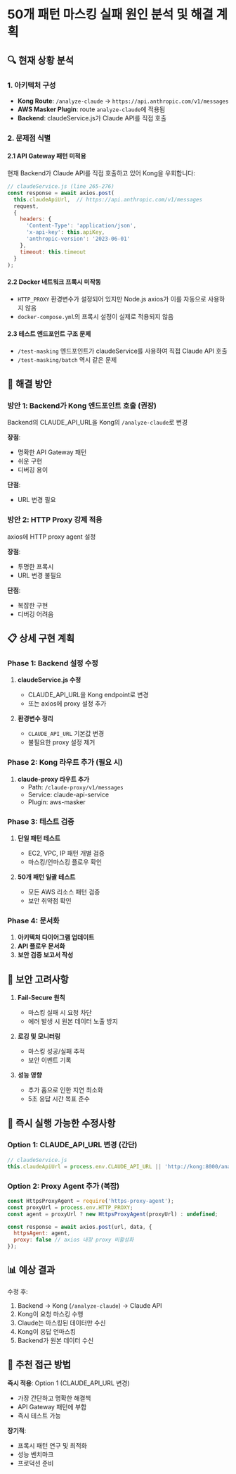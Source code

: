 # 50개 패턴 마스킹 실패 원인 분석 및 해결 계획

## 🔍 현재 상황 분석

### 1. 아키텍처 구성
- **Kong Route**: `/analyze-claude` → `https://api.anthropic.com/v1/messages`
- **AWS Masker Plugin**: route `analyze-claude`에 적용됨
- **Backend**: claudeService.js가 Claude API를 직접 호출

### 2. 문제점 식별

#### 2.1 API Gateway 패턴 미적용
현재 Backend가 Claude API를 직접 호출하고 있어 Kong을 우회합니다:
```javascript
// claudeService.js (line 265-276)
const response = await axios.post(
  this.claudeApiUrl,  // https://api.anthropic.com/v1/messages
  request,
  {
    headers: {
      'Content-Type': 'application/json',
      'x-api-key': this.apiKey,
      'anthropic-version': '2023-06-01'
    },
    timeout: this.timeout
  }
);
```

#### 2.2 Docker 네트워크 프록시 미작동
- `HTTP_PROXY` 환경변수가 설정되어 있지만 Node.js axios가 이를 자동으로 사용하지 않음
- `docker-compose.yml`의 프록시 설정이 실제로 적용되지 않음

#### 2.3 테스트 엔드포인트 구조 문제
- `/test-masking` 엔드포인트가 claudeService를 사용하여 직접 Claude API 호출
- `/test-masking/batch` 역시 같은 문제

## 🎯 해결 방안

### 방안 1: Backend가 Kong 엔드포인트 호출 (권장)
Backend의 CLAUDE_API_URL을 Kong의 `/analyze-claude`로 변경

**장점**:
- 명확한 API Gateway 패턴
- 쉬운 구현
- 디버깅 용이

**단점**:
- URL 변경 필요

### 방안 2: HTTP Proxy 강제 적용
axios에 HTTP proxy agent 설정

**장점**:
- 투명한 프록시
- URL 변경 불필요

**단점**:
- 복잡한 구현
- 디버깅 어려움

## 📋 상세 구현 계획

### Phase 1: Backend 설정 수정
1. **claudeService.js 수정**
   - CLAUDE_API_URL을 Kong endpoint로 변경
   - 또는 axios에 proxy 설정 추가

2. **환경변수 정리**
   - `CLAUDE_API_URL` 기본값 변경
   - 불필요한 proxy 설정 제거

### Phase 2: Kong 라우트 추가 (필요 시)
1. **claude-proxy 라우트 추가**
   - Path: `/claude-proxy/v1/messages`
   - Service: claude-api-service
   - Plugin: aws-masker

### Phase 3: 테스트 검증
1. **단일 패턴 테스트**
   - EC2, VPC, IP 패턴 개별 검증
   - 마스킹/언마스킹 플로우 확인

2. **50개 패턴 일괄 테스트**
   - 모든 AWS 리소스 패턴 검증
   - 보안 취약점 확인

### Phase 4: 문서화
1. **아키텍처 다이어그램 업데이트**
2. **API 플로우 문서화**
3. **보안 검증 보고서 작성**

## 🚨 보안 고려사항

1. **Fail-Secure 원칙**
   - 마스킹 실패 시 요청 차단
   - 에러 발생 시 원본 데이터 노출 방지

2. **로깅 및 모니터링**
   - 마스킹 성공/실패 추적
   - 보안 이벤트 기록

3. **성능 영향**
   - 추가 홉으로 인한 지연 최소화
   - 5초 응답 시간 목표 준수

## 🔧 즉시 실행 가능한 수정사항

### Option 1: CLAUDE_API_URL 변경 (간단)
```javascript
// claudeService.js
this.claudeApiUrl = process.env.CLAUDE_API_URL || 'http://kong:8000/analyze-claude';
```

### Option 2: Proxy Agent 추가 (복잡)
```javascript
const HttpsProxyAgent = require('https-proxy-agent');
const proxyUrl = process.env.HTTP_PROXY;
const agent = proxyUrl ? new HttpsProxyAgent(proxyUrl) : undefined;

const response = await axios.post(url, data, {
  httpsAgent: agent,
  proxy: false // axios 내장 proxy 비활성화
});
```

## 📊 예상 결과

수정 후:
1. Backend → Kong (`/analyze-claude`) → Claude API
2. Kong이 요청 마스킹 수행
3. Claude는 마스킹된 데이터만 수신
4. Kong이 응답 언마스킹
5. Backend가 원본 데이터 수신

## 🎯 추천 접근 방법

**즉시 적용**: Option 1 (CLAUDE_API_URL 변경)
- 가장 간단하고 명확한 해결책
- API Gateway 패턴에 부합
- 즉시 테스트 가능

**장기적**: 
- 프록시 패턴 연구 및 최적화
- 성능 벤치마크
- 프로덕션 준비